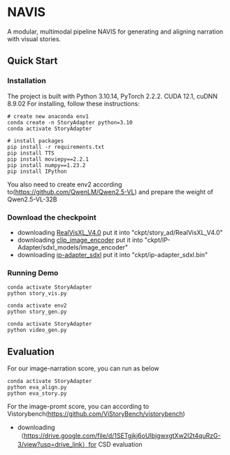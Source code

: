 # NAVIS
 A modular, multimodal pipeline NAVIS for generating and aligning narration with visual stories. 
## Quick Start 

### Installation
The project is built with Python 3.10.14, PyTorch 2.2.2. CUDA 12.1, cuDNN 8.9.02
For installing, follow these instructions:
~~~
# create new anaconda env1
conda create -n StoryAdapter python=3.10
conda activate StoryAdapter 

# install packages
pip install -r requirements.txt
pip install TTS
pip install moviepy==2.2.1
pip install numpy==1.23.2
pip install IPython
~~~
You also need to create env2 according to(https://github.com/QwenLM/Qwen2.5-VL) and prepare the weight of Qwen2.5-VL-32B
### Download the checkpoint
- downloading [RealVisXL_V4.0](https://huggingface.co/SG161222/RealVisXL_V4.0/tree/main) put it into "ckpt/story_ad/RealVisXL_V4.0"
- downloading [clip_image_encoder](https://huggingface.co/h94/IP-Adapter/tree/main/sdxl_models/image_encoder) put it into "ckpt/IP-Adapter/sdxl_models/image_encoder"
- downloading [ip-adapter_sdxl](https://huggingface.co/h94/IP-Adapter/resolve/main/sdxl_models/ip-adapter_sdxl.bin?download=true) put it into "ckpt/ip-adapter_sdxl.bin"

### Running Demo

~~~
conda activate StoryAdapter
python story_vis.py

conda activate env2
python story_gen.py

conda activate StoryAdapter
python video_gen.py
~~~
## Evaluation
For our image-narration score, you can run as below
~~~
conda activate StoryAdapter
python eva_align.py
python eva_story.py
~~~
For the image-promt score, you can according to Vistorybench(https://github.com/ViStoryBench/vistorybench)
- downloading（https://drive.google.com/file/d/1SETgjkj6oUIbjgwxgtXw2I2t4quRzG-3/view?usp=drive_link）for CSD evaluation
